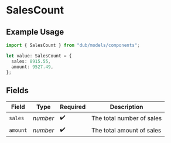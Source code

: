 # SalesCount

## Example Usage

```typescript
import { SalesCount } from "dub/models/components";

let value: SalesCount = {
  sales: 8915.55,
  amount: 9527.49,
};
```

## Fields

| Field                     | Type                      | Required                  | Description               |
| ------------------------- | ------------------------- | ------------------------- | ------------------------- |
| `sales`                   | *number*                  | :heavy_check_mark:        | The total number of sales |
| `amount`                  | *number*                  | :heavy_check_mark:        | The total amount of sales |
